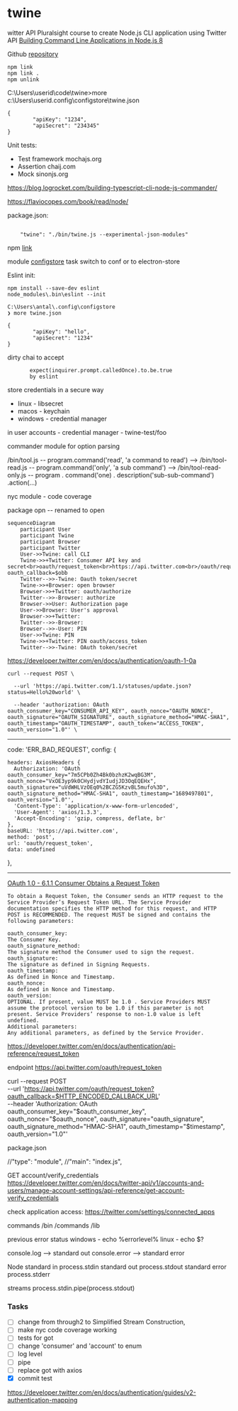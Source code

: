 # twine

witter API
Pluralsight course to create Node.js CLI application using Twitter API
[Building Command Line Applications in Node.js 8](https://app.pluralsight.com/library/courses/node-js-building-command-line-app/table-of-contents)

Github [repository](https://github.com/pofallon/twine)

```
npm link 
npm link . 
npm unlink  
``````

C:\Users\userid\code\twine>more c:\Users\userid\.config\configstore\twine.json
```
{
        "apiKey": "1234",
        "apiSecret": "234345"
}
```

Unit tests:
* Test framework mochajs.org
* Assertion chaij.com
* Mock sinonjs.org


https://blog.logrocket.com/building-typescript-cli-node-js-commander/

<https://flaviocopes.com/book/read/node/>

package.json:

```shell

    "twine": "./bin/twine.js --experimental-json-modules"
```
npm [link](https://docs.npmjs.com/cli/v8/commands/npm-link)  

module [configstore](https://www.npmjs.com/package/configstore)
task switch to conf or to electron-store


Eslint init:
```
npm install --save-dev eslint
node_modules\.bin\eslint --init
```

```
C:\Users\antal\.config\configstore
❯ more twine.json

{
        "apiKey": "hello",
        "apiSecret": "1234"
}
```


dirty chai to accept
``` 
       expect(inquirer.prompt.calledOnce).to.be.true
       by eslint
```

store credentials in a secure way
* linux - libsecret
* macos - keychain
* windows - credential manager

in user accounts - credential manager - twine-test/foo

commander module for option parsing

/bin/tool.js -- program.command('read', 'a command to read')
-->
/bin/tool-read.js -- program.command('only', 'a sub command')
-->
/bin/tool-read-only.js -- program
. command('one)
. description('sub-sub-command')
.action(...)

nyc module - code coverage



package opn -- renamed to open


```mermaid
sequenceDiagram
    participant User
    participant Twine
    participant Browser
    participant Twitter
    User->>Twine: call CLI
    Twine->>+Twitter: Consumer API key and secret<br>oauth/request_token<br>https://api.twitter.com<br>/oauth/request_token?oauth_callback=$obb
    Twitter-->>-Twine: Oauth token/secret
    Twine->>+Browser: open browser
    Browser->>+Twitter: oauth/authorize
    Twitter-->>-Browser: authorize
    Browser->>User: Authorization page
    User->>Browser: User's approval
    Browser->>+Twitter: 
    Twitter-->>-Browser: 
    Browser-->>-User: PIN
    User->>Twine: PIN
    Twine->>+Twitter: PIN oauth/access_token
    Twitter-->>-Twine: OAuth token/secret

```


<https://developer.twitter.com/en/docs/authentication/oauth-1-0a>

```
curl --request POST \

  --url 'https://api.twitter.com/1.1/statuses/update.json?status=Hello%20world' \

  --header 'authorization: OAuth oauth_consumer_key="CONSUMER_API_KEY", oauth_nonce="OAUTH_NONCE", oauth_signature="OAUTH_SIGNATURE", oauth_signature_method="HMAC-SHA1", oauth_timestamp="OAUTH_TIMESTAMP", oauth_token="ACCESS_TOKEN", oauth_version="1.0"' \
```

---
  code: 'ERR_BAD_REQUEST',
  config: {

    headers: AxiosHeaders {
      Authorization: 'OAuth oauth_consumer_key="7m5CPb0Zh4Bk0bzhzK2wqBG3M", oauth_nonce="VxOE3yp9k0CHydjvdYIudjJD3OqEQEHx", oauth_signature="uVdWHLVzOEq0%2BCZG5KzvBL5mufo%3D", oauth_signature_method="HMAC-SHA1", oauth_timestamp="1689497801", oauth_version="1.0"',
      'Content-Type': 'application/x-www-form-urlencoded',
      'User-Agent': 'axios/1.3.3',
      'Accept-Encoding': 'gzip, compress, deflate, br'
    },
    baseURL: 'https://api.twitter.com',
    method: 'post',
    url: 'oauth/request_token',
    data: undefined
  },

---

[OAuth 1.0 - 6.1.1 Consumer Obtains a Request Token](https://oauth.net/core/1.0/#auth_step1)
```
To obtain a Request Token, the Consumer sends an HTTP request to the Service Provider’s Request Token URL. The Service Provider documentation specifies the HTTP method for this request, and HTTP POST is RECOMMENDED. The request MUST be signed and contains the following parameters:

oauth_consumer_key:
The Consumer Key.
oauth_signature_method:
The signature method the Consumer used to sign the request.
oauth_signature:
The signature as defined in Signing Requests.
oauth_timestamp:
As defined in Nonce and Timestamp.
oauth_nonce:
As defined in Nonce and Timestamp.
oauth_version:
OPTIONAL. If present, value MUST be 1.0 . Service Providers MUST assume the protocol version to be 1.0 if this parameter is not present. Service Providers’ response to non-1.0 value is left undefined.
Additional parameters:
Any additional parameters, as defined by the Service Provider.

```

<https://developer.twitter.com/en/docs/authentication/api-reference/request_token>

endpoint
https://api.twitter.com/oauth/request_token

curl --request POST \
  --url '<https://api.twitter.com/oauth/request_token?oauth_callback=$HTTP_ENCODED_CALLBACK_URL>' \
  --header 'Authorization: OAuth oauth_consumer_key="$oauth_consumer_key", oauth_nonce="$oauth_nonce", oauth_signature="oauth_signature", oauth_signature_method="HMAC-SHA1", oauth_timestamp="$timestamp", oauth_version="1.0"'


package.json

  //"type": "module",
  //"main": "index.js",

GET account/verify_credentials
<https://developer.twitter.com/en/docs/twitter-api/v1/accounts-and-users/manage-account-settings/api-reference/get-account-verify_credentials>

check application access:
<https://twitter.com/settings/connected_apps>

commands
/bin
/commands
/lib

previous error status
windows - echo %errorlevel%
linux - echo $?

console.log --> standard out
console.error --> standard error

Node
standard in process.stdin
standard out process.stdout
standard error process.stderr

streams
process.stdin.pipe(process.stdout)

### Tasks
- [ ] change from through2 to  Simplified Stream Construction,
- [ ] make nyc code coverage working
- [ ] tests for got
- [ ] change 'consumer' and 'account' to enum
- [ ] log level
- [ ] pipe
- [ ] replace got with axios
- [x] commit test

<https://developer.twitter.com/en/docs/authentication/guides/v2-authentication-mapping>


